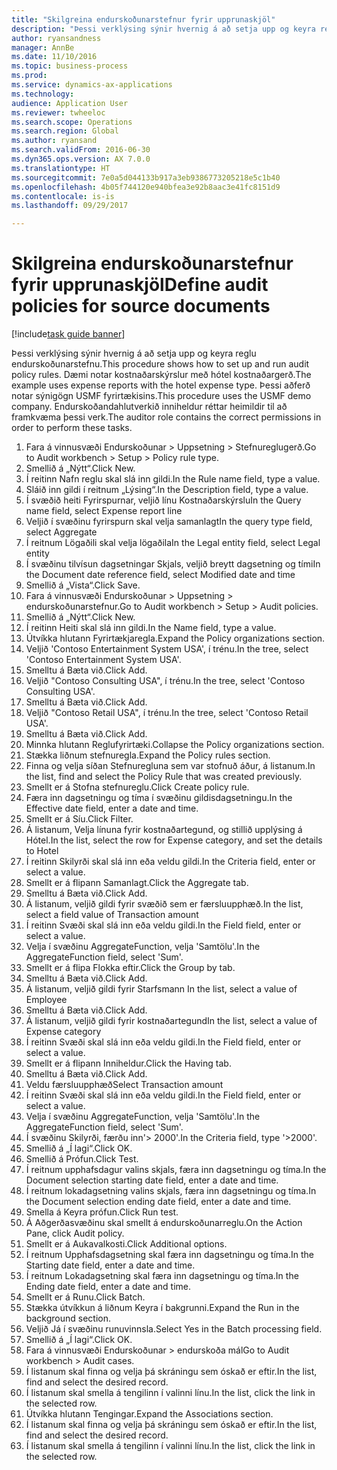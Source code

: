 ```yaml
--- 
title: "Skilgreina endurskoðunarstefnur fyrir upprunaskjöl"
description: "Þessi verklýsing sýnir hvernig á að setja upp og keyra reglu endurskoðunarstefnu."
author: ryansandness
manager: AnnBe
ms.date: 11/10/2016
ms.topic: business-process
ms.prod: 
ms.service: dynamics-ax-applications
ms.technology: 
audience: Application User
ms.reviewer: twheeloc
ms.search.scope: Operations
ms.search.region: Global
ms.author: ryansand
ms.search.validFrom: 2016-06-30
ms.dyn365.ops.version: AX 7.0.0
ms.translationtype: HT
ms.sourcegitcommit: 7e0a5d044133b917a3eb9386773205218e5c1b40
ms.openlocfilehash: 4b05f744120e940bfea3e92b8aac3e41fc8151d9
ms.contentlocale: is-is
ms.lasthandoff: 09/29/2017

---
```

# <a name="define-audit-policies-for-source-documents"></a><span data-ttu-id="dad95-103">Skilgreina endurskoðunarstefnur fyrir upprunaskjöl</span><span class="sxs-lookup"><span data-stu-id="dad95-103">Define audit policies for source documents</span></span>

[!include[task guide banner](../../includes/task-guide-banner.md)]

<span data-ttu-id="dad95-104">Þessi verklýsing sýnir hvernig á að setja upp og keyra reglu endurskoðunarstefnu.</span><span class="sxs-lookup"><span data-stu-id="dad95-104">This procedure shows how to set up and run audit policy rules.</span></span> <span data-ttu-id="dad95-105">Dæmi notar kostnaðarskýrslur með hótel kostnaðargerð.</span><span class="sxs-lookup"><span data-stu-id="dad95-105">The example uses expense reports with the hotel expense type.</span></span> <span data-ttu-id="dad95-106">Þessi aðferð notar sýnigögn USMF fyrirtækisins.</span><span class="sxs-lookup"><span data-stu-id="dad95-106">This procedure uses the USMF demo company.</span></span> <span data-ttu-id="dad95-107">Endurskoðandahlutverkið inniheldur réttar heimildir til að framkvæma þessi verk.</span><span class="sxs-lookup"><span data-stu-id="dad95-107">The auditor role contains the correct permissions in order to perform these tasks.</span></span>

1. <span data-ttu-id="dad95-108">Fara á vinnusvæði Endurskoðunar > Uppsetning > Stefnureglugerð.</span><span class="sxs-lookup"><span data-stu-id="dad95-108">Go to Audit workbench > Setup > Policy rule type.</span></span>
2. <span data-ttu-id="dad95-109">Smellið á „Nýtt“.</span><span class="sxs-lookup"><span data-stu-id="dad95-109">Click New.</span></span>
3. <span data-ttu-id="dad95-110">Í reitinn Nafn reglu skal slá inn gildi.</span><span class="sxs-lookup"><span data-stu-id="dad95-110">In the Rule name field, type a value.</span></span>
4. <span data-ttu-id="dad95-111">Sláið inn gildi í reitnum „Lýsing“.</span><span class="sxs-lookup"><span data-stu-id="dad95-111">In the Description field, type a value.</span></span>
5. <span data-ttu-id="dad95-112">Í svæðið heiti Fyrirspurnar, veljið línu Kostnaðarskýrslu</span><span class="sxs-lookup"><span data-stu-id="dad95-112">In the Query name field, select Expense report line</span></span>
6. <span data-ttu-id="dad95-113">Veljið í svæðinu fyrirspurn skal velja samanlagt</span><span class="sxs-lookup"><span data-stu-id="dad95-113">In the query type field, select Aggregate</span></span>
7. <span data-ttu-id="dad95-114">Í reitnum Lögaðili skal velja lögaðila</span><span class="sxs-lookup"><span data-stu-id="dad95-114">In the Legal entity field, select Legal entity</span></span>
8. <span data-ttu-id="dad95-115">Í svæðinu tilvísun dagsetningar Skjals, veljið breytt dagsetning og tími</span><span class="sxs-lookup"><span data-stu-id="dad95-115">In the Document date reference field, select Modified date and time</span></span>
9. <span data-ttu-id="dad95-116">Smellið á „Vista“.</span><span class="sxs-lookup"><span data-stu-id="dad95-116">Click Save.</span></span>
10. <span data-ttu-id="dad95-117">Fara á vinnusvæði Endurskoðunar > Uppsetning > endurskoðunarstefnur.</span><span class="sxs-lookup"><span data-stu-id="dad95-117">Go to Audit workbench > Setup > Audit policies.</span></span>
11. <span data-ttu-id="dad95-118">Smellið á „Nýtt“.</span><span class="sxs-lookup"><span data-stu-id="dad95-118">Click New.</span></span>
12. <span data-ttu-id="dad95-119">Í reitinn Heiti skal slá inn gildi.</span><span class="sxs-lookup"><span data-stu-id="dad95-119">In the Name field, type a value.</span></span>
13. <span data-ttu-id="dad95-120">Útvíkka hlutann Fyrirtækjaregla.</span><span class="sxs-lookup"><span data-stu-id="dad95-120">Expand the Policy organizations section.</span></span>
14. <span data-ttu-id="dad95-121">Veljið 'Contoso Entertainment System USA', í trénu.</span><span class="sxs-lookup"><span data-stu-id="dad95-121">In the tree, select 'Contoso Entertainment System USA'.</span></span>
15. <span data-ttu-id="dad95-122">Smelltu á Bæta við.</span><span class="sxs-lookup"><span data-stu-id="dad95-122">Click Add.</span></span>
16. <span data-ttu-id="dad95-123">Veljið "Contoso Consulting USA", í trénu.</span><span class="sxs-lookup"><span data-stu-id="dad95-123">In the tree, select 'Contoso Consulting USA'.</span></span>
17. <span data-ttu-id="dad95-124">Smelltu á Bæta við.</span><span class="sxs-lookup"><span data-stu-id="dad95-124">Click Add.</span></span>
18. <span data-ttu-id="dad95-125">Veljið "Contoso Retail USA", í trénu.</span><span class="sxs-lookup"><span data-stu-id="dad95-125">In the tree, select 'Contoso Retail USA'.</span></span>
19. <span data-ttu-id="dad95-126">Smelltu á Bæta við.</span><span class="sxs-lookup"><span data-stu-id="dad95-126">Click Add.</span></span>
20. <span data-ttu-id="dad95-127">Minnka hlutann Reglufyrirtæki.</span><span class="sxs-lookup"><span data-stu-id="dad95-127">Collapse the Policy organizations section.</span></span>
21. <span data-ttu-id="dad95-128">Stækka liðnum stefnuregla.</span><span class="sxs-lookup"><span data-stu-id="dad95-128">Expand the Policy rules section.</span></span>
22. <span data-ttu-id="dad95-129">Finna og velja síðan Stefnuregluna sem var stofnuð áður, á listanum.</span><span class="sxs-lookup"><span data-stu-id="dad95-129">In the list, find and select the Policy Rule that was created previously.</span></span>
23. <span data-ttu-id="dad95-130">Smellt er á Stofna stefnureglu.</span><span class="sxs-lookup"><span data-stu-id="dad95-130">Click Create policy rule.</span></span>
24. <span data-ttu-id="dad95-131">Færa inn dagsetningu og tíma í svæðinu gildisdagsetningu.</span><span class="sxs-lookup"><span data-stu-id="dad95-131">In the Effective date field, enter a date and time.</span></span>
25. <span data-ttu-id="dad95-132">Smellt er á Síu.</span><span class="sxs-lookup"><span data-stu-id="dad95-132">Click Filter.</span></span>
26. <span data-ttu-id="dad95-133">Á listanum, Velja línuna fyrir kostnaðartegund, og stillið upplýsing á Hótel.</span><span class="sxs-lookup"><span data-stu-id="dad95-133">In the list, select the row for Expense category, and set the details to Hotel</span></span>
27. <span data-ttu-id="dad95-134">Í reitinn Skilyrði skal slá inn eða veldu gildi.</span><span class="sxs-lookup"><span data-stu-id="dad95-134">In the Criteria field, enter or select a value.</span></span>
28. <span data-ttu-id="dad95-135">Smellt er á flipann Samanlagt.</span><span class="sxs-lookup"><span data-stu-id="dad95-135">Click the Aggregate tab.</span></span>
29. <span data-ttu-id="dad95-136">Smelltu á Bæta við.</span><span class="sxs-lookup"><span data-stu-id="dad95-136">Click Add.</span></span>
30. <span data-ttu-id="dad95-137">Á listanum, veljið gildi fyrir svæðið sem er færsluupphæð.</span><span class="sxs-lookup"><span data-stu-id="dad95-137">In the list, select a field value of Transaction amount</span></span>
31. <span data-ttu-id="dad95-138">Í reitinn Svæði skal slá inn eða veldu gildi.</span><span class="sxs-lookup"><span data-stu-id="dad95-138">In the Field field, enter or select a value.</span></span>
32. <span data-ttu-id="dad95-139">Velja í svæðinu AggregateFunction, velja 'Samtölu'.</span><span class="sxs-lookup"><span data-stu-id="dad95-139">In the AggregateFunction field, select 'Sum'.</span></span>
33. <span data-ttu-id="dad95-140">Smellt er á flipa Flokka eftir.</span><span class="sxs-lookup"><span data-stu-id="dad95-140">Click the Group by tab.</span></span>
34. <span data-ttu-id="dad95-141">Smelltu á Bæta við.</span><span class="sxs-lookup"><span data-stu-id="dad95-141">Click Add.</span></span>
35. <span data-ttu-id="dad95-142">Á listanum, veljið gildi fyrir Starfsmann </span><span class="sxs-lookup"><span data-stu-id="dad95-142">In the list, select a value of Employee</span></span> 
36. <span data-ttu-id="dad95-143">Smelltu á Bæta við.</span><span class="sxs-lookup"><span data-stu-id="dad95-143">Click Add.</span></span>
37. <span data-ttu-id="dad95-144">Á listanum, veljið gildi fyrir kostnaðartegund</span><span class="sxs-lookup"><span data-stu-id="dad95-144">In the list, select a value of Expense category</span></span>
38. <span data-ttu-id="dad95-145">Í reitinn Svæði skal slá inn eða veldu gildi.</span><span class="sxs-lookup"><span data-stu-id="dad95-145">In the Field field, enter or select a value.</span></span>
39. <span data-ttu-id="dad95-146">Smellt er á flipann Inniheldur.</span><span class="sxs-lookup"><span data-stu-id="dad95-146">Click the Having tab.</span></span>
40. <span data-ttu-id="dad95-147">Smelltu á Bæta við.</span><span class="sxs-lookup"><span data-stu-id="dad95-147">Click Add.</span></span>
41. <span data-ttu-id="dad95-148">Veldu færsluupphæð</span><span class="sxs-lookup"><span data-stu-id="dad95-148">Select Transaction amount</span></span>
42. <span data-ttu-id="dad95-149">Í reitinn Svæði skal slá inn eða veldu gildi.</span><span class="sxs-lookup"><span data-stu-id="dad95-149">In the Field field, enter or select a value.</span></span>
43. <span data-ttu-id="dad95-150">Velja í svæðinu AggregateFunction, velja 'Samtölu'.</span><span class="sxs-lookup"><span data-stu-id="dad95-150">In the AggregateFunction field, select 'Sum'.</span></span>
44. <span data-ttu-id="dad95-151">Í svæðinu Skilyrði, færðu inn'> 2000'.</span><span class="sxs-lookup"><span data-stu-id="dad95-151">In the Criteria field, type '>2000'.</span></span>
45. <span data-ttu-id="dad95-152">Smellið á „Í lagi“.</span><span class="sxs-lookup"><span data-stu-id="dad95-152">Click OK.</span></span>
46. <span data-ttu-id="dad95-153">Smellið á Prófun.</span><span class="sxs-lookup"><span data-stu-id="dad95-153">Click Test.</span></span>
47. <span data-ttu-id="dad95-154">Í reitnum upphafsdagur valins skjals, færa inn dagsetningu og tíma.</span><span class="sxs-lookup"><span data-stu-id="dad95-154">In the Document selection starting date field, enter a date and time.</span></span>
48. <span data-ttu-id="dad95-155">Í reitnum lokadagsetning valins skjals, færa inn dagsetningu og tíma.</span><span class="sxs-lookup"><span data-stu-id="dad95-155">In the Document selection ending date field, enter a date and time.</span></span>
49. <span data-ttu-id="dad95-156">Smella á Keyra prófun.</span><span class="sxs-lookup"><span data-stu-id="dad95-156">Click Run test.</span></span>
50. <span data-ttu-id="dad95-157">Á Aðgerðasvæðinu skal smellt á endurskoðunarreglu.</span><span class="sxs-lookup"><span data-stu-id="dad95-157">On the Action Pane, click Audit policy.</span></span>
51. <span data-ttu-id="dad95-158">Smellt er á Aukavalkosti.</span><span class="sxs-lookup"><span data-stu-id="dad95-158">Click Additional options.</span></span>
52. <span data-ttu-id="dad95-159">Í reitnum Upphafsdagsetning skal færa inn dagsetningu og tíma.</span><span class="sxs-lookup"><span data-stu-id="dad95-159">In the Starting date field, enter a date and time.</span></span>
53. <span data-ttu-id="dad95-160">Í reitnum Lokadagsetning skal færa inn dagsetningu og tíma.</span><span class="sxs-lookup"><span data-stu-id="dad95-160">In the Ending date field, enter a date and time.</span></span>
54. <span data-ttu-id="dad95-161">Smellt er á Runu.</span><span class="sxs-lookup"><span data-stu-id="dad95-161">Click Batch.</span></span>
55. <span data-ttu-id="dad95-162">Stækka útvíkkun á liðnum Keyra í bakgrunni.</span><span class="sxs-lookup"><span data-stu-id="dad95-162">Expand the Run in the background section.</span></span>
56. <span data-ttu-id="dad95-163">Veljið Já í svæðinu runuvinnsla.</span><span class="sxs-lookup"><span data-stu-id="dad95-163">Select Yes in the Batch processing field.</span></span>
57. <span data-ttu-id="dad95-164">Smellið á „Í lagi“.</span><span class="sxs-lookup"><span data-stu-id="dad95-164">Click OK.</span></span>
58. <span data-ttu-id="dad95-165">Fara á vinnusvæði Endurskoðunar > endurskoða mál</span><span class="sxs-lookup"><span data-stu-id="dad95-165">Go to Audit workbench > Audit cases.</span></span>
59. <span data-ttu-id="dad95-166">Í listanum skal finna og velja þá skráningu sem óskað er eftir.</span><span class="sxs-lookup"><span data-stu-id="dad95-166">In the list, find and select the desired record.</span></span>
60. <span data-ttu-id="dad95-167">Í listanum skal smella á tengilinn í valinni línu.</span><span class="sxs-lookup"><span data-stu-id="dad95-167">In the list, click the link in the selected row.</span></span>
61. <span data-ttu-id="dad95-168">Útvíkka hlutann Tengingar.</span><span class="sxs-lookup"><span data-stu-id="dad95-168">Expand the Associations section.</span></span>
62. <span data-ttu-id="dad95-169">Í listanum skal finna og velja þá skráningu sem óskað er eftir.</span><span class="sxs-lookup"><span data-stu-id="dad95-169">In the list, find and select the desired record.</span></span>
63. <span data-ttu-id="dad95-170">Í listanum skal smella á tengilinn í valinni línu.</span><span class="sxs-lookup"><span data-stu-id="dad95-170">In the list, click the link in the selected row.</span></span>


